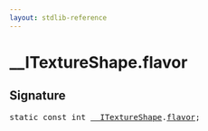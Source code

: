 ```yaml
---
layout: stdlib-reference
---
```


# __ITextureShape.flavor

## Signature
<pre>
<span class='code_keyword'>static</span> <span class='code_keyword'>const</span> <span class="code_keyword">int</span> <a href="../index.md" class="code_type">__ITextureShape</a>.<a href="." class="code_var">flavor</a>;
</pre>

